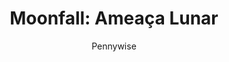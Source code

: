 ---
layout: post
author: Pennywise
category: Filmes
post_date: 2022-04-15
post_modified: 2022-04-15
title: 'Moonfall: Ameaça Lunar'
description: 'Poucas semanas antes do impacto e com a humanidade à beira da aniquilação, a ex-astronauta da NASA Jo Fowler está convencida de que tem a resposta para salvar o planeta, mas apenas um colega do passado, o astronauta Brian Harper, e o teorista K.C. Houseman, acreditam nela. Os improváveis heróis correm contra o tempo para montar uma missão ao espaço, mas lá descobrem que a Lua não é o que parece.'
poster_path: /odVv1sqVs0KxBXiA8bhIBlPgalx.jpg
tmdb_id: 406759
imdb_id: tt5834426
runtime: 122
release_date: 2022
genres:
  - Ação
  - Aventura
  - Ficção científica
casts:
  - Halle Berry
  - Patrick Wilson
  - John Bradley
  - Charlie Plummer
  - Yu Wenwen
  - Michael Peña
crews:
  - Roland Emmerich
trailer: Yt5EGKxpmhE
certification: 14
adult: false
vote_average: 6.5
vote_count: 657
qualitys:
  - 1080p
  - 720p
audios:
  - Dual Áudio
  - Português
  - Inglês
extensions:
  - mkv
  - mp4
---